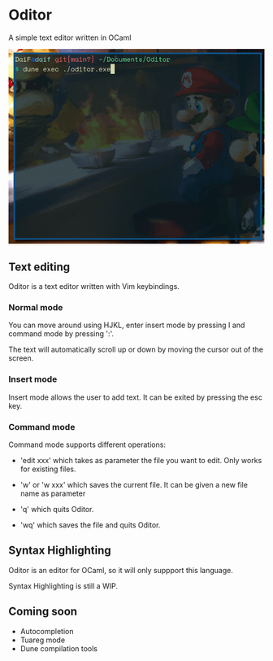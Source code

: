 # Oditor
A simple text editor written in OCaml

![demo](img/demo.gif)

## Text editing

Oditor is a text editor written with Vim keybindings.

### Normal mode 

You can move around using HJKL, enter insert mode by pressing I and command mode
by pressing ':'.

The text will automatically scroll up or down by moving the cursor out of the
screen.

### Insert mode

Insert mode allows the user to add text. It can be exited by pressing the esc key.

### Command mode

Command mode supports different operations:

- 'edit xxx' which takes as parameter the file you want to edit. 
    Only works for existing files.

- 'w' or 'w xxx' which saves the current file. It can be given a new file name 
    as parameter

- 'q' which quits Oditor.

- 'wq' which saves the file and quits Oditor.

## Syntax Highlighting

Oditor is an editor for OCaml, so it will only suppport this language.

Syntax Highlighting is still a WIP.

## Coming soon

- Autocompletion
- Tuareg mode
- Dune compilation tools 
